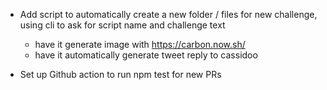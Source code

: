 * Add script to automatically create a new folder / files for new challenge,
  using cli to ask for script name and challenge text
	- have it generate image with https://carbon.now.sh/
	- have it automatically generate tweet reply to cassidoo

* Set up Github action to run npm test for new PRs
